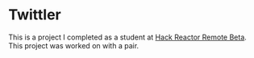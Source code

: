 # Twittler

This is a project I completed as a student at [Hack Reactor Remote Beta](http://www.hackreactor.com/remote-beta). This project was worked on with a pair.

